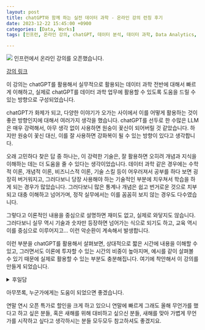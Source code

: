 ```yaml
---
layout: post
title: chatGPT와 함께 하는 실전 데이터 과학 - 온라인 강의 런칭 후기
date: 2023-12-22 15:45:00 +0900
categories: [Data, Works]
tags: [인프런, 온라인 강의, chatGPT, 데이터 분석, 데이터 과학, Data Analytics, Data Science, LLM, 인공지능]

---
```


![](https://cojette.files.wordpress.com/2023/12/dallc2b7e-2023-10-24-14.05.47-render-of-a-3d-logo-with-the-text-chatgpt-clearly-and-prominently-displayed-at-the-forefront.-behind-it-the-text-ec9980-ed95a8eabb98-ed9598eb8a94-eb8db0ec9d.png)
인프런에서 온라인 강의를 오픈했습니다.

[강의 링크](https://inf.run/z1GAn)

이 강의는 chatGPT를 활용해서 실무적으로 활용되는 데이터 과학 전반에 대해서 빠르게 이해하고, 실제로 chatGPT를 데이터 과학 업무에 활용할 수 있도록 도움을 드릴 수 있는 방향으로 구성되었습니다.

chatGPT가 화제가 되고, 다양한 이야기가 오가는 사이에서 이를 어떻게 활용하는 것이 좋은 방향인지에 대해서 여러가지 생각을 했습니다. chatGPT를 선두로 한 수많은 LLM은 매우 강력해서, 아무 생각 없이 사용하면 원숭이 꽃신이 되어버릴 것 같았습니다. 하지만 원숭이 꽃신 대신, 이를 잘 사용하면 강화복이 될 수 있는 방향이 있다고 생각합니다.

오래 고민하다 찾은 답 중 하나는, 이 강력한 기술은, 잘 활용하면 오히려 개념과 지식을 이해하는 데는 더 도움을 줄 수 있다는 생각이었습니다. 데이터 과학 같은 경우에는 수학적 이론, 개념적 이론, 비즈니스적 이론, 기술 스킬 등이 어우러져서 공부를 하다 보면 굉장히 버거워지고, 그러다보니 당장 사용해야 하는 기술적인 부분에 치우쳐서 학습을 하게 되는 경우가 많았습니다. 그러다보니 많은 통계나 개념은 쉽고 번거로운 것으로 치부되고 대충 이해하고 넘어가며, 정작 실무에서는 이를 꼼꼼히 보지 않는 경우도 다수였습니다.

그렇다고 이론적인 내용을 중심으로 설명하면 재미도 없고, 실제로 와닿지도 않습니다. 그러다보니 실무 역시 기술과 숫자만 등장하면 넘어가는 식으로 되기도 하고, 교육 역시 이를 중심으로 이루어지고… 이런 악순환이 계속해서 발생합니다.

이런 부분을 chatGPT를 활용해서 살펴보면, 상대적으로 짧은 시간에 내용을 이해할 수 있고, 그러면서도 이론에 투자할 수 있는 시간의 비중이 높아지며, 예시를 같이 살펴볼 수 있기 때문에 실제로 활용할 수 있는 부분도 충분해집니다. 여기에 착안해서 이 강의를 만들게 되었습니다.



<details>
  <summary>후일담</summary>
  <p>
  사실 무언가 강의를 만들어야 겠다는 생각은 꽤 오래 전에 했는데(시간적 여유가 날이면 날마다 생기는 것이 아니므로...), 한 번 만들어서, 개인지도를 할 일이 있어서 써먹어 보았고, 나쁘지 않았다. 
    
  하지만 너무 뻔했고, 누구나 할 수 있는 것 같았다. 물론 누구나 할 수 있는 강의는 수요도 많기 때문에 그게 더 사람들이 좋아했을 지도 모르겠다. 하지만 그런 걸 굳이 내가 할 필요가 있을까? 이미 널리고 널린 자료를 내가 특색없이 가지고 와봐야 그냥 그 널린 것을 더 늘리는 정도밖에 되지 않을까 하는 생각이 들었다. 
  
  그래서 다 들어엎고, 오늘날에 더욱 직접적으로 도움이 되면서 많이 흔하지 않은, 그러면서도 어렵지 않은 교육 컨텐츠를 만들고 싶었고, 이에 대해서 몇 달간 고민하고, 이 생각을 구체화했다.

  이 과정도 별로 쉽지 않았지만, 이 이후는 더 쉽지 않았다. 이 주제로 무언가를 만들자니 강의 자료가 너무 빈약해지거나 너무 뚱뚱해져서, 그 적정선을 맞추고 쉬우면서도 너무 가볍지 않는 선, 그리고 그 안에서 너무 과하지 않으면서도 부족하지 않게 적절히 경고와 팁을 담는 것, 그러면서도 내가 하고 싶은 말들을 담는 과정 하나하나가 다소 어려웠다. 

  그렇게 미니멀리즘으로(?) 결과를 만들다보니 결과물은 또 매우 작고(짧고), 게다가 수작업이다보니 아주 예쁘고 깔끔한 모양새는 아니기도 하다. 하지만 군더더기 많은 것보다는 낫고, 수작업에서 나오는 강사의 특징 같은 건 어쩔 수 없는 일이지. 

  늘 그렇듯이, 결과에 그 과정이 얼마나 어렵고 험난하고 많은 고민이 있었는지를 직설적으로 담는 것은 촌스럽고 쓸데없으며 결과를 오히려 더 해치는 일이다. 그냥 이런 데서 후일담으로 키득거리면서 보는 것 정도면 충분하다. 

  게다가 만드는 것은 고통의 연속이었다.  심지어 막판에는 거의 정상 상태가 아니었는데. 예전에 온라인 강의 다른 플랫폼에서 찍었을 때는 찍기만 하는 거였고 그것만으로도 충분히 고통이었는데 이건 전과정 내가 다 했어야 했다. 그 과정에서 내가 녹음한 것을 계속 확인하고 편집해야 하는 것이다!!!!! 
  
  와 정말 고통의 끝판왕. 
  
  글 퇴고도 부끄럽고 책 나온 것도 잘 못 보는데 심지어 내가 내 영상 편집을 하면서 내가 말하는 걸 수십시간 들으려니 정말...미쳐버리는 줄... 직접 편집하고 녹화하는 것 자체는 처음 해봐서 걱정이 많았지만 생각보다 어렵지 않았는데, 그 과정이 나에게 너무...괴로웠다... 정말 막바지 1주 정도는 굉장히 피폐해져 있었다... (다행히 사람들을 거의 만날 일이 없었다)

  뭐, 어쨌든, 이제는 지난 일이다. 
  </p>
</details>

아무쪼록, 누군가에게는 도움이 되었으면 좋겠습니다. 

연말 연시 오픈 특가로 할인을 크게 하고 있으니 연말에 빠르게 그래도 올해 무언가를 했다고 하고 싶은 분들, 혹은 새해를 위해 대비하고 싶으신 분들, 새해를 맞아 가볍게 무언가를 시작하고 싶다고 생각하시는 분들 모두모두 참고하셔도 좋겠지요. 
